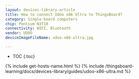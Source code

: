 ```yaml
---
layout: devices-library-article
title: How to connect Udoo x86 Ultra to ThingsBoard?
category: Single-board computers
chip: Pentium N3710
connectivity: WIFI, Bluetooth
vendor: UDOO
deviceImageFileName: udoo-x86-ultra.jpg

---
```



* TOC
{:toc}

{% include get-hosts-name.html %}
{% include /thingsboard-learning/docs/devices-library/guides/udoo-x86-ultra.md %}